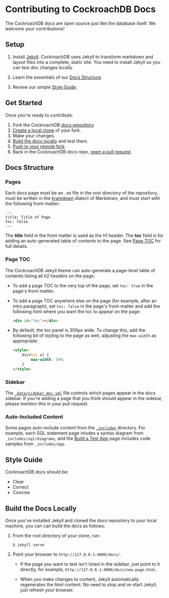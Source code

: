 # Contributing to CockroachDB Docs

The CockroachDB docs are open source just like the database itself. We welcome your contributions!

## Setup

1. Install [Jekyll](https://jekyllrb.com/docs/installation/). CockroachDB uses Jekyll to transform markdown and layout files into a complete, static site. You need to install Jekyll so you can test doc changes locally.
 
2. Learn the essentials of our [Docs Structure](#docs-structure). 

3. Review our simple [Style Guide](#style-guide).

## Get Started

Once you're ready to contribute:

1. Fork the CockroachDB [docs repository](https://github.com/cockroachdb/docs).
2. [Create a local clone](https://help.github.com/articles/cloning-a-repository/) of your fork.
3. Make your changes.
4. [Build the docs locally](#build-the-docs-locally) and test them.
5. [Push to your remote fork](https://help.github.com/articles/pushing-to-a-remote/).
6. Back in the CockroachDB docs repo, [open a pull request](https://github.com/cockroachdb/docs/pulls).

## Docs Structure

### Pages

Each docs page must be an `.md` file in the root directory of the repository, must be written in the [kramdown](http://kramdown.gettalong.org/quickref.html) dialect of Markdown, and must start with the following front-matter:

```
---
title: Title of Page
toc: false
---
```
 
The **title** field in the front matter is used as the h1 header. The **toc** field is for adding an auto-generated table of contents to the page. See [Page TOC](#page-toc) for full details.

### Page TOC 

The CockroachDB Jekyll theme can auto-generate a page-level table of contents listing all h2 headers on the page. 

-   To add a page TOC to the very top of the page, set `toc: true` in the page's front-matter.

-   To add a page TOC anywhere else on the page (for example, after an intro paragraph), set `toc: false` in the page's front-matter and add the following html where you want the toc to appear on the page:
    
    ``` html
    <div id="toc"></div>
    ```

-   By default, the toc panel is 300px wide. To change this, add the following bit of styling to the page as well, adjusting the `max-width` as appropriate:
    
    ``` html
    <style>
        div#toc ul {
            max-width: 50%;
        }
    </style>
    ```

### Sidebar

The [`_data/sidebar_doc.yml`](_data/sidebar_doc.yml) file controls which pages appear in the docs sidebar. If you're adding a page that you think should appear in the sidebar, please mention this in your pull request.

### Auto-Included Content

Some pages auto-include content from the [`_includes`](_includes) directory. For example, each SQL statement page inludes a syntax diagram from `_includes/sql/diagrams`, and the [Build a Test App](build-a-test-app.md) page includes code samples from `_includes/app`.

## Style Guide

CockroachDB docs should be:

- Clear 
- Correct 
- Concise 

## Build the Docs Locally

Once you've installed Jekyll and cloned the docs repository to your local machine, you can can build the docs as follows:

1.  From the root directory of your clone, run:
    
    ``` shell
    $ jekyll serve
    ```

2.  Point your browser to `http://127.0.0.1:4000/docs/`.

    - If the page you want to test isn't listed in the sidebar, just point to it directly, for example, `http://127.0.0.1:4000/docs/new-page.html`.

    - When you make changes to content, Jekyll automatically regenerates the html content. No need to stop and re-start Jekyll; just refresh your browser.
